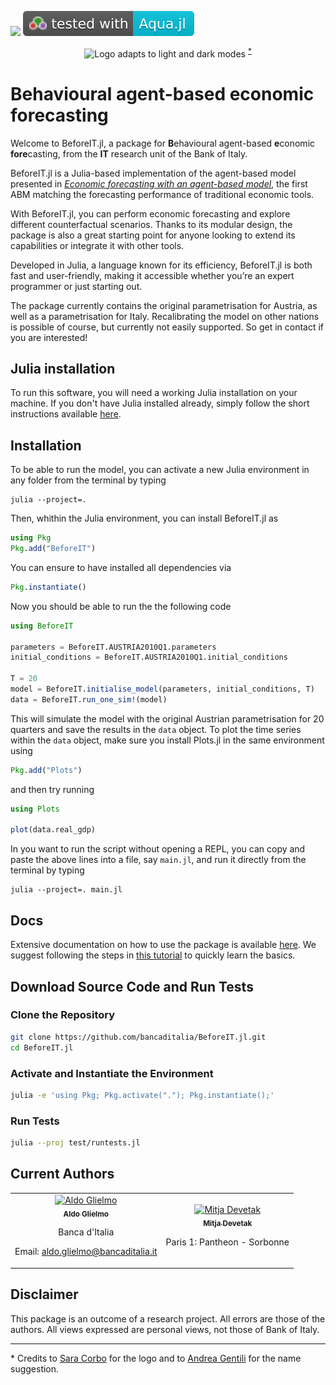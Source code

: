 
[![](https://img.shields.io/badge/docs-dev-blue.svg)](https://bancaditalia.github.io/BeforeIT.jl/dev/)
[![Aqua QA](https://raw.githubusercontent.com/JuliaTesting/Aqua.jl/master/badge.svg)](https://github.com/JuliaTesting/Aqua.jl)


<div align='center'>
<picture>
  <source media="(prefers-color-scheme: dark)" srcset="https://raw.githubusercontent.com/bancaditalia/BeforeIT.jl/main/docs/logo/logo_white_text.png">
  <source media="(prefers-color-scheme: light)" srcset="https://raw.githubusercontent.com/bancaditalia/BeforeIT.jl/main/docs/logo/logo_black_text.png">
  <img alt="Logo adapts to light and dark modes" src="https://raw.githubusercontent.com/bancaditalia/BeforeIT.jl/main/docs/logo/logo_black_text.png" width="500">
</picture>
<sup><a href="#footnote-1">*</a></sup>
</div>

# Behavioural agent-based economic forecasting

Welcome to BeforeIT.jl, a package for **B**ehavioural agent-based **e**conomic **fore**casting,
from the **IT** research unit of the Bank of Italy.

BeforeIT.jl is a Julia-based implementation of the agent-based model presented in 
[_Economic forecasting with an agent-based model_](https://www.sciencedirect.com/science/article/pii/S0014292122001891),
the first ABM matching the forecasting performance of traditional economic tools.

With BeforeIT.jl, you can perform economic forecasting and explore different counterfactual scenarios.
Thanks to its modular design, the package is also a great starting point for anyone looking to extend its
capabilities or integrate it with other tools.

Developed in Julia, a language known for its efficiency, BeforeIT.jl is both fast and user-friendly,
making it accessible whether you’re an expert programmer or just starting out.

The package currently contains the original parametrisation for Austria, as well as a parametrisation for Italy.
Recalibrating the model on other nations is possible of course, but currently not easily supported.
So get in contact if you are interested!

## Julia installation

To run this software, you will need a working Julia installation on your machine.
If you don't have Julia installed already, simply follow the short instructions
available [here](https://julialang.org/downloads/).

## Installation

To be able to run the model, you can activate a new Julia environment in any folder from the terminal by typing

```
julia --project=.
```

Then, whithin the Julia environment, you can install BeforeIT.jl as

```julia
using Pkg
Pkg.add("BeforeIT")
```

You can ensure to have installed all dependencies via

```julia
Pkg.instantiate()
```

Now you should be able to run the the following code

```julia
using BeforeIT

parameters = BeforeIT.AUSTRIA2010Q1.parameters
initial_conditions = BeforeIT.AUSTRIA2010Q1.initial_conditions

T = 20
model = BeforeIT.initialise_model(parameters, initial_conditions, T)
data = BeforeIT.run_one_sim!(model)
```

This will simulate the model with the original Austrian parametrisation for 20 quarters and save the results in the `data` object.
To plot the time series within the `data` object, make sure you install Plots.jl in the same environment using

```julia
Pkg.add("Plots")
```

and then try running

```julia
using Plots

plot(data.real_gdp)
```

In you want to run the script without opening a REPL, you can copy and paste the above lines into a file,
say `main.jl`, and run it directly from the terminal by typing

```
julia --project=. main.jl
```


## Docs

Extensive documentation on how to use the package is available [here](https://bancaditalia.github.io/BeforeIT.jl/dev/).
We suggest following the steps in [this tutorial](https://bancaditalia.github.io/BeforeIT.jl/dev/examples/basic_example.html) to quickly learn the basics.

## Download Source Code and Run Tests

### Clone the Repository
```bash
git clone https://github.com/bancaditalia/BeforeIT.jl.git
cd BeforeIT.jl
```

### Activate and Instantiate the Environment
```bash
julia -e 'using Pkg; Pkg.activate("."); Pkg.instantiate();'
```

### Run Tests
```bash
julia --proj test/runtests.jl
```


## Current Authors


<table>
  <tr>
    <td align="center">
      <a href="https://github.com/AldoGl">
        <img src="https://avatars.githubusercontent.com/AldoGl" width="100px;" alt="Aldo Glielmo"/><br />
        <sub><b>Aldo Glielmo</b></sub>
      </a><br />
      <p>Banca d'Italia </p>
      <p>Email: <a href="mailto:aldo.glielmo@bancaditalia.it:">aldo.glielmo@bancaditalia.it</a></p>
    </td>
    <td align="center">
      <a href="https://devetak.github.io/">
        <img src="https://avatars.githubusercontent.com/Devetak" width="100px;" alt="Mitja Devetak"/><br />
        <sub><b>Mitja Devetak</b></sub>
      </a><br />
      <p>Paris 1: Pantheon - Sorbonne</p>
    </td>
  </tr>
</table>


## Disclaimer

This package is an outcome of a research project. All errors are those of
the authors. All views expressed are personal views, not those of Bank of Italy.

---

<p id="footnote-1">
* Credits to <a href="https://www.bankit.art/people/sara-corbo">Sara Corbo</a>  for the logo and to <a href="https://www.bankit.art/people/andrea-gentili">Andrea Gentili</a> for the name suggestion.
</p>
